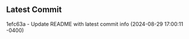 
## Latest Commit
1efc63a - Update README with latest commit info (2024-08-29 17:00:11 -0400) <Yunxi-Zhou>
